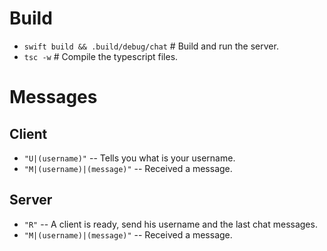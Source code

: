 # Build #

- `swift build && .build/debug/chat`  # Build and run the server.
- `tsc -w`  # Compile the typescript files.

# Messages #

## Client ##

- `"U|(username)"` -- Tells you what is your username.
- `"M|(username)|(message)"` -- Received a message.

## Server ##

- `"R"` -- A client is ready, send his username and the last chat messages.
- `"M|(username)|(message)"` -- Received a message.